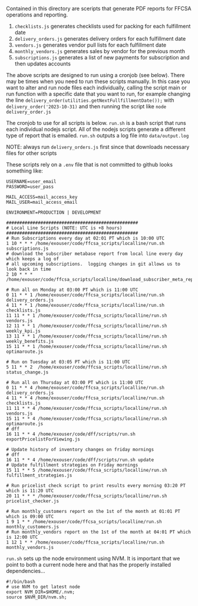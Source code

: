 Contained in this directory are sceripts that generate PDF reports for FFCSA operations and reporting.

1. `checklists.js` generates checklists used for packing for each fulfillment date
2. `delivery_orders.js` generates delivery orders for each fulfillment date
3. `vendors.js` generates vendor pull lists for each fulfillment date
4. `monthly_vendors.js`  generates sales by vendor for the previous month
5. `subscriptions.js`  generates a list of new payments for subscription and then updates accounts

The above scripts are designed to run using a cronjob (see below).  There may be times when you need to run these scripts
manually.  In this case you want to alter and run node files each individually,
calling the script main or run function with a specific date that you want to run,
for example changing the line `delivery_order(utilities.getNextFullfillmentDate());` with `delivery_order('2023-10-31)`
and then running the script like  `node delivery_order.js` 

The cronjob to use for all scripts is below.  `run.sh` is a bash script that runs
each individual nodejs script.  All of the nodejs scripts generate a different
type of report that is emailed.  `run.sh` outputs a log file into `data/output.log`

NOTE: always run `delivery_orders.js` first since that downloads necessary files for other
scripts

These scripts rely on a `.env` file that is not committed to github looks something like:
```
USERNAME=user_email
PASSWORD=user_pass

MAIL_ACCESS=mail_access_key
MAIL_USER=mail_access_email

ENVIRONMENT=PRODUCTION | DEVELOPMENT
```

```
##################################################
# Local Line Scripts (NOTE: UTC is +8 hours)
##################################################
# Run Subscriptions every day at 02:01 PT which is 10:00 UTC
1 10 * * * /home/exouser/code/ffcsa_scripts/localline/run.sh subscriptions.js
# download the subscriber metabase report from local line every day which keeps a log of
# all upcoming subscriptions.  logging changes in git allows us to look back in time
2 10 * * * /home/exouser/code/ffcsa_scripts/localline/download_subscriber_meta_report.sh

# Run all on Monday at 03:00 PT which is 11:00 UTC
0 11 * * 1 /home/exouser/code/ffcsa_scripts/localline/run.sh delivery_orders.js
4 11 * * 1 /home/exouser/code/ffcsa_scripts/localline/run.sh checklists.js
11 11 * * 1 /home/exouser/code/ffcsa_scripts/localline/run.sh vendors.js
12 11 * * 1 /home/exouser/code/ffcsa_scripts/localline/run.sh weekly_kpi.js
13 11 * * 1 /home/exouser/code/ffcsa_scripts/localline/run.sh weekly_benefits.js
15 11 * * 1 /home/exouser/code/ffcsa_scripts/localline/run.sh optimaroute.js

# Run on Tuesday at 03:05 PT which is 11:00 UTC
5 11 * * 2  /home/exouser/code/ffcsa_scripts/localline/run.sh status_change.js

# Run all on Thursday at 03:00 PT which is 11:00 UTC
0 11 * * 4 /home/exouser/code/ffcsa_scripts/localline/run.sh delivery_orders.js
4 11 * * 4 /home/exouser/code/ffcsa_scripts/localline/run.sh checklists.js
11 11 * * 4 /home/exouser/code/ffcsa_scripts/localline/run.sh vendors.js
15 11 * * 4 /home/exouser/code/ffcsa_scripts/localline/run.sh optimaroute.js
# dff
16 11 * * 4 /home/exouser/code/dff/scripts/run.sh exportPricelistForViewing.js

# Update history of inventory changes on friday mornings
# dff
16 11 * * 4 /home/exouser/code/dff/scripts/run.sh update
# Update fulfillment strategies on Friday mornings
15 11 * * 5 /home/exouser/code/ffcsa_scripts/localline/run.sh fulfillment_strategies.js

# Run pricelist check script to print results every morning 03:20 PT which is 11:20 UTC
20 11 * * * /home/exouser/code/ffcsa_scripts/localline/run.sh pricelist_checker.js

# Run monthly_customers report on the 1st of the month at 01:01 PT which is 09:00 UTC
1 9 1 * * /home/exouser/code/ffcsa_scripts/localline/run.sh monthly_customers.js
# Run monthly_vendors report on the 1st of the month at 04:01 PT which is 12:00 UTC
1 12 1 * * /home/exouser/code/ffcsa_scripts/localline/run.sh monthly_vendors.js
```

`run.sh` sets up the node environment using NVM. It is important that we point to both
a current node here and that has the properly installed dependencies...

```
#!/bin/bash
# use NVM to get latest node
export NVM_DIR=$HOME/.nvm;
source $NVM_DIR/nvm.sh;
```
